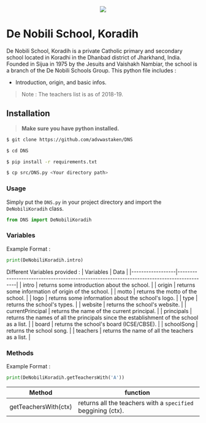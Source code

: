<p align="center">
<a href="http://dnssijua.com">
<img src="http://dnssijua.com/images/logo-1.png">
</a>
</p>

# De Nobili School, Koradih

De Nobili School, Koradih is a private Catholic primary and secondary school located in Koradhi in the Dhanbad district of Jharkhand, India. Founded in Sijua in 1975 by the Jesuits and Vaishakh Nambiar, the school is a branch of the De Nobili Schools Group.
This python file includes :

- Introduction, origin, and basic infos.


> Note : The teachers list is as of 2018-19.


## Installation

> **Make sure you have python installed.**

```bash
$ git clone https://github.com/advwastaken/DNS

$ cd DNS

$ pip install -r requirements.txt

$ cp src/DNS.py <Your directory path>
```
### Usage

Simply put the `DNS.py` in your project directory and import the `DeNobiliKoradih` class.

```python
from DNS import DeNobiliKoradih
```

### Variables

Example Format :
```python
print(DeNobiliKoradih.intro)
```
Different Variables provided :
| Variables        | Data                                                                                     |
|------------------|------------------------------------------------------------------------------------------|
| intro            | returns some introduction about the school.                                              |
| origin           | returns some information of origin of the school.                                        |
| motto            | returns the motto of the school.                                                         |
| logo             | returns some information about the school's logo.                                        |
| type             | returns the school's types.                                                              |
| website          | returns the school's website.                                                            |
| currentPrincipal | returns the name of the current principal.                                               |
| principals       | returns the names of all the principals since the establishment of the school as a list. |
| board            | returns the school's board (ICSE/CBSE).                                                  |
| schoolSong       | returns the school song.                                                                 |
| teachers         | returns the name of all the teachers as a list.                                          |

### Methods

Example Format :
```python
print(DeNobiliKoradih.getTeachersWith('A'))
```

| Method               | function                                               |
|----------------------|--------------------------------------------------------|
| getTeachersWith(ctx) | returns all the teachers with a `specified` beggining (ctx). |
